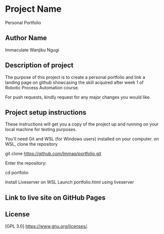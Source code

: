 # Project Name

Personal Portfolio

## Author Name

Immaculate Wanjiku Ngugi

## Description of project

The purpose of this project is to create a personal portfolio and link a landing page on github showcasing the skill acquired after week 1 of Robotic Process Automation course.

For push requests, kindly request for any major changes you would like.

## Project setup instructions

These instructions will get you a copy of the project up and running on your local machine for testing purposes.

You'll need Git and WSL (for Windows users) installed on your computer.
on WSL, clone the repository

git clone https://github.com/Immaq/portfolio.git

Enter the repository:

cd portfolio

Install Liveserver on WSL
Launch portfolio.html using liveserver

## Link to live site on GitHub Pages


## License

[GPL 3.0] <https://www.gnu.org/licenses/>.